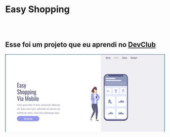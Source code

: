 <h1>Easy Shopping</h1>
<br>
<br>
<h2>Esse foi um projeto que eu aprendi no  <a href= "https://rodolfomori.com.br/devclub">DevClub</a></h2>

<img src="https://github.com/RyanSilvaSantos/Easy-Shopping-Via-Mobile-/blob/main/img/Captura%20de%20Tela%20(290).png?raw=true">
